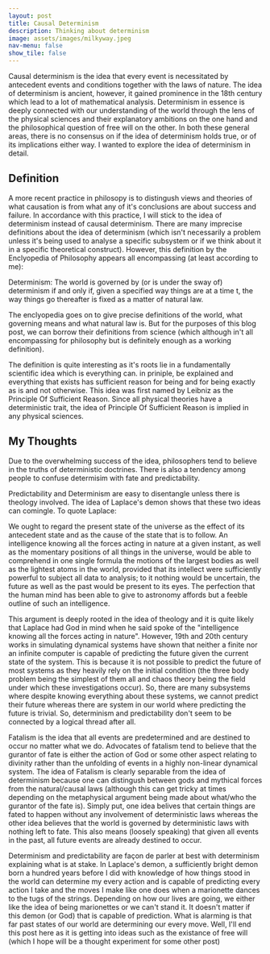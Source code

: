 ```yaml
---
layout: post
title: Causal Determinism
description: Thinking about determinism
image: assets/images/milkyway.jpeg
nav-menu: false
show_tile: false
---
```


Causal determinism is the idea that every event is necessitated by antecedent events and conditions together with the laws of nature. The idea of determinism is ancient, however, it gained prominence in the 18th century which lead to a lot of mathematical analysis. Determinism in essence is deeply connected with our understanding of the world through the lens of the physical sciences and their explanatory ambitions on the one hand and the philosophical question of free will on the other. In both these general areas, there is no consensus on if the idea of determinism holds true, or of its implications either way. I wanted to explore the idea of determinism in detail.

## Definition 
A more recent practice in philosopy is to distingush views and theories of what causation is from what any of it's conclusions are about success and failure. In accordance with this practice, I will stick to the idea of determinism instead of causal determinism.
There are many imprecise definitions about the idea of determinism (which isn't necessarily a problem unless it's being used to analyse a specific subsystem or if we think about it in a specific theoretical construct). However, this definition by the Enclyopedia of Philosophy appears all encompassing (at least according to me):

Determinism: The world is governed by (or is under the sway of) determinism if and only if, given a specified way things are at a time t, the way things go thereafter is fixed as a matter of natural law.

The enclyopedia goes on to give precise definitions of the world, what governing means and what natural law is. But for the purposes of this blog post, we can borrow their definitions from science (which although in't all encompassing for philosophy but is definitely enough as a working definition). 

The definition is quite interesting as it's roots lie in a fundamentally scientific idea which is everything can. in priniple, be explained and everything that exists has sufficient reason for being and for being exactly as is and not otherwise. This idea was first named by Leibniz as the Principle Of Sufficient Reason. Since all physical theories have a deterministic trait, the idea of Principle Of Sufficient Reason is implied in any physical sciences.

## My Thoughts
Due to the overwhelming success of the idea, philosophers tend to believe in the truths of deterministic doctrines. There is also a tendency among people to confuse determisim with fate and predictability.

Predictability and Determinism are easy to disentangle unless there is theology involved. The idea of Laplace's demon shows that these two ideas can comingle. To quote Laplace:

We ought to regard the present state of the universe as the effect of its antecedent state and as the cause of the state that is to follow. An intelligence knowing all the forces acting in nature at a given instant, as well as the momentary positions of all things in the universe, would be able to comprehend in one single formula the motions of the largest bodies as well as the lightest atoms in the world, provided that its intellect were sufficiently powerful to subject all data to analysis; to it nothing would be uncertain, the future as well as the past would be present to its eyes. The perfection that the human mind has been able to give to astronomy affords but a feeble outline of such an intelligence.

This argument is deeply rooted in the idea of theology and it is quite likely that Laplace had God in mind when he said spoke of the "intelligence knowing all the forces acting in nature". However, 19th and 20th century works in simulating dynamical systems have shown that neither a finite nor an infinite computer is capable of predicting the future given the current state of the system. This is because it is not possible to predict the future of most systems as they heavily rely on the initial condition (the three body problem being the simplest of them all and chaos theory being the field under which these investigations occur). So, there are many subsystems where despite knowing everything about these systems, we cannot predict their future whereas there are system in our world where predicting the future is trivial. So, determinism and predictability don't seem to be connected by a logical thread after all.

Fatalism is the idea that all events are predetermined and are destined to occur no matter what we do. Advocates of fatalism tend to believe that the gurantor of fate is either the action of God or some other aspect relating to divinity rather than the unfolding of events in a highly non-linear dynamical system. The idea of Fatalism is clearly separable from the idea of determinism because one can distingush between gods and mythical forces from the natural/causal laws (although this can get tricky at times depending on the metaphysical argument being made about what/who the gurantor of the fate is). Simply put, one idea belives that certain things are fated to happen without any involvement of deterministic laws whereas the other idea believes that the world is governed by deterministic laws with nothing left to fate. This also means (loosely speaking) that given all events in the past, all future events are already destined to occur.

Determinism and predictability are façon de parler at best with determinism explaining what is at stake. In Laplace's demon, a sufficiently bright demon born a hundred years before I did with knowledge of how things stood in the world can determine my every action and is capable of predicting every action I take and the moves I make like one does when a marionette dances to the tugs of the strings. Depending on how our lives are going, we either like the idea of being marionettes or we can't stand it. It doesn't matter if this demon (or God) that is capable of prediction. What is alarming is that far past states of our world are determining our every move. Well, I'll end this post here as it is getting into ideas such as the existance of free will (which I hope will be a thought experiment for some other post) 
